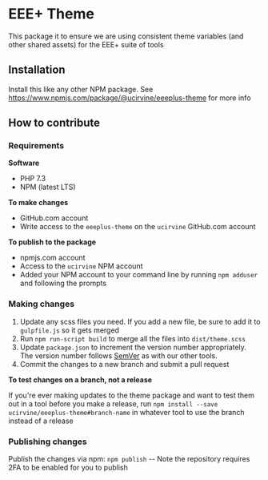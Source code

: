# EEE+ Theme

This package it to ensure we are using consistent theme variables (and other shared assets) for the EEE+ suite of tools

## Installation

Install this like any other NPM package. See https://www.npmjs.com/package/@ucirvine/eeeplus-theme for more info

## How to contribute

### Requirements

**Software**
* PHP 7.3
* NPM (latest LTS)

**To make changes**
* GitHub.com account
* Write access to the `eeeplus-theme` on the `ucirvine` GitHub.com account

**To publish to the package**
* npmjs.com account
* Access to the `ucirvine` NPM account
* Added your NPM account to your command line by running `npm adduser` and following the prompts

### Making changes

1. Update any scss files you need. If you add a new file, be sure to add it to `gulpfile.js` so it gets merged
1. Run `npm run-script build` to merge all the files into `dist/theme.scss`
1. Update `package.json` to increment the version number appropriately. The version number follows [SemVer](https://semver.org/) as with
   our other tools.
1. Commit the changes to a new branch and submit a pull request

**To test changes on a branch, not a release**  

If you're ever making updates to the theme package and want to test them out in a tool before you make a release, run `npm install --save ucirvine/eeeplus-theme#branch-name` in whatever tool to use the branch instead of a release

### Publishing changes

Publish the changes via npm: `npm publish` -- Note the repository requires 2FA to be enabled for you to publish
